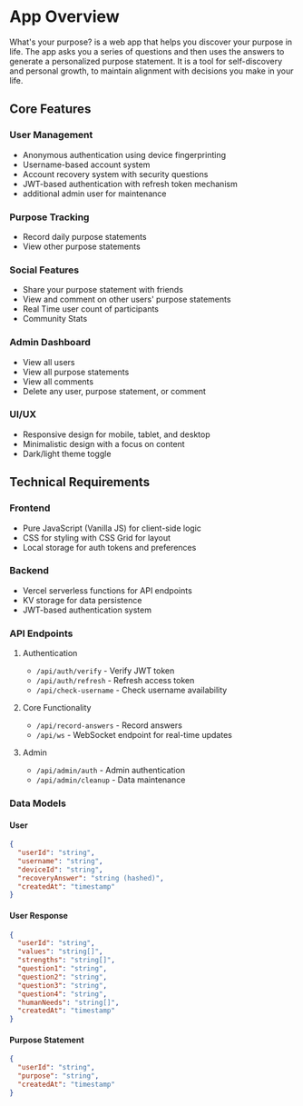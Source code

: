 # App Overview
What's your purpose? is a web app that helps you discover your purpose in life. The app asks you a series of questions and then uses the answers to generate a personalized purpose statement. It is a tool for self-discovery and personal growth, to maintain alignment with decisions you make in your life.

## Core Features

### User Management
- Anonymous authentication using device fingerprinting
- Username-based account system
- Account recovery system with security questions
- JWT-based authentication with refresh token mechanism
- additional admin user for maintenance

### Purpose Tracking
- Record daily purpose statements
- View other purpose statements

### Social Features
- Share your purpose statement with friends
- View and comment on other users' purpose statements
- Real Time user count of participants
- Community Stats

### Admin Dashboard
- View all users
- View all purpose statements
- View all comments
- Delete any user, purpose statement, or comment

### UI/UX
- Responsive design for mobile, tablet, and desktop
- Minimalistic design with a focus on content
- Dark/light theme toggle

## Technical Requirements

### Frontend
- Pure JavaScript (Vanilla JS) for client-side logic
- CSS for styling with CSS Grid for layout
- Local storage for auth tokens and preferences

### Backend
- Vercel serverless functions for API endpoints
- KV storage for data persistence
- JWT-based authentication system

### API Endpoints
1. Authentication
   - `/api/auth/verify` - Verify JWT token
   - `/api/auth/refresh` - Refresh access token
   - `/api/check-username` - Check username availability

2. Core Functionality
   - `/api/record-answers` - Record answers
   - `/api/ws` - WebSocket endpoint for real-time updates

3. Admin
   - `/api/admin/auth` - Admin authentication
   - `/api/admin/cleanup` - Data maintenance

### Data Models

#### User
```json
{
  "userId": "string",
  "username": "string",
  "deviceId": "string",
  "recoveryAnswer": "string (hashed)",
  "createdAt": "timestamp"
}
```

#### User Response
```json
{
  "userId": "string",
  "values": "string[]",
  "strengths": "string[]",
  "question1": "string",
  "question2": "string",
  "question3": "string",
  "question4": "string",
  "humanNeeds": "string[]",
  "createdAt": "timestamp"
}
```

#### Purpose Statement
```json
{
  "userId": "string",
  "purpose": "string",
  "createdAt": "timestamp"
}
```